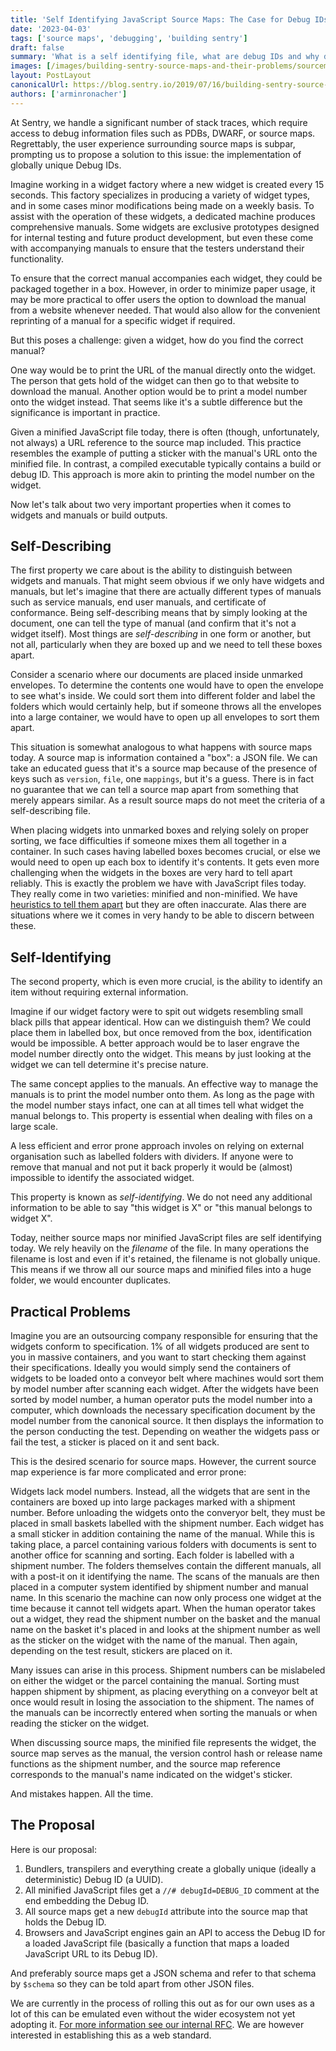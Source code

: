 ```yaml
---
title: 'Self Identifying JavaScript Source Maps: The Case for Debug IDs'
date: '2023-04-03'
tags: ['source maps', 'debugging', 'building sentry']
draft: false
summary: 'What is a self identifying file, what are debug IDs and why do we want a fundamental change in the web ecosystem for source maps.'
images: [/images/building-sentry-source-maps-and-their-problems/sourcemaps.gif]
layout: PostLayout
canonicalUrl: https://blog.sentry.io/2019/07/16/building-sentry-source-maps-and-their-problems/
authors: ['arminronacher']
---
```


At Sentry, we handle a significant number of stack traces, which require
access to debug information files such as PDBs, DWARF, or source maps.
Regrettably, the user experience surrounding source maps is subpar, prompting
us to propose a solution to this issue: the implementation of globally unique
Debug IDs.

Imagine working in a widget factory where a new widget is created every 15
seconds. This factory specializes in producing a variety of widget types, and
in some cases minor modifications being made on a weekly basis. To assist with
the operation of these widgets, a dedicated machine produces comprehensive
manuals. Some widgets are exclusive prototypes designed for internal testing
and future product development, but even these come with accompanying manuals
to ensure that the testers understand their functionality.

To ensure that the correct manual accompanies each widget, they could be
packaged together in a box. However, in order to minimize paper usage, it may
be more practical to offer users the option to download the manual from a
website whenever needed. That would also allow for the convenient reprinting
of a manual for a specific widget if required.

But this poses a challenge: given a widget, how do you find the correct manual?

One way would be to print the URL of the manual directly onto the widget. The
person that gets hold of the widget can then go to that website to download the
manual. Another option would be to print a model number onto the widget
instead. That seems like it's a subtle difference but the significance is
important in practice.

Given a minified JavaScript file today, there is often (though, unfortunately,
not always) a URL reference to the source map included. This practice resembles
the example of putting a sticker with the manual's URL onto the minified file.
In contrast, a compiled executable typically contains a build or debug ID. This
approach is more akin to printing the model number on the widget.

Now let's talk about two very important properties when it comes to widgets
and manuals or build outputs.

## Self-Describing

The first property we care about is the ability to distinguish between widgets
and manuals. That might seem obvious if we only have widgets and manuals,
but let's imagine that there are actually different types of manuals such as
service manuals, end user manuals, and certificate of conformance. Being
self-describing means that by simply looking at the document, one can tell
the type of manual (and confirm that it's not a widget itself). Most things
are _self-describing_ in one form or another, but not all, particularly when
they are boxed up and we need to tell these boxes apart.

Consider a scenario where our documents are placed inside unmarked envelopes.
To determine the contents one would have to open the envelope to see what's
inside. We could sort them into different folder and label the folders which
would certainly help, but if someone throws all the envelopes into a large
container, we would have to open up all envelopes to sort them apart.

This situation is somewhat analogous to what happens with source maps today.
A source map is information contained a "box": a JSON file. We can take an
educated guess that it's a source map because of the presence of keys such as
`version`, `file`, one `mappings`, but it's a guess. There is in fact no
guarantee that we can tell a source map apart from something that merely
appears similar. As a result source maps do not meet the criteria of a
self-describing file.

When placing widgets into unmarked boxes and relying solely on proper sorting,
we face difficulties if someone mixes them all together in a container. In
such cases having labelled boxes becomes crucial, or else we would need to
open up each box to identify it's contents. It gets even more challenging when
the widgets in the boxes are very hard to tell apart reliably. This is exactly
the problem we have with JavaScript files today. They really come in two
varieties: minified and non-minified. We have [heuristics to tell them
apart](https://github.com/mitsuhiko/might-be-minified) but they are often
inaccurate. Alas there are situations where we it comes in very handy to
be able to discern between these.

## Self-Identifying

The second property, which is even more crucial, is the ability to identify an
item without requiring external information.

Imagine if our widget factory were to spit out widgets resembling small black
pills that appear identical. How can we distinguish them? We could place
them in labelled box, but once removed from the box, identification would be
impossible. A better approach would be to laser engrave the model number
directly onto the widget. This means by just looking at the widget we can tell
determine it's precise nature.

The same concept applies to the manuals. An effective way to manage the
manuals is to print the model number onto them. As long as the page with the
model number stays infact, one can at all times tell what widget the manual
belongs to. This property is essential when dealing with files on a large scale.

A less efficient and error prone approach involes on relying on external
organisation such as labelled folders with dividers. If anyone were to remove
that manual and not put it back properly it would be (almost) impossible to
identify the associated widget.

This property is known as _self-identifying_. We do not need any additional
information to be able to say "this widget is X" or "this manual belongs to
widget X".

Today, neither source maps nor minified JavaScript files are self identifying
today. We rely heavily on the _filename_ of the file. In many operations the
filename is lost and even if it's retained, the filename is not globally
unique. This means if we throw all our source maps and minified files into a
huge folder, we would encounter duplicates.

## Practical Problems

Imagine you are an outsourcing company responsible for ensuring that the widgets
conform to specification. 1% of all widgets produced are sent to you in
massive containers, and you want to start checking them against their
specifications. Ideally you would simply send the containers of widgets to be
loaded onto a conveyor belt where machines would sort them by model number
after scanning each widget. After the widgets have been sorted by model number,
a human operator puts the model number into a computer, which downloads the
necessary specification document by the model number from the canonical source.
It then displays the information to the person conducting the test. Depending
on weather the widgets pass or fail the test, a sticker is placed on it and
sent back.

This is the desired scenario for source maps. However, the current source map
experience is far more complicated and error prone:

Widgets lack model numbers. Instead, all the widgets that are sent in the
containers are boxed up into large packages marked with a shipment number.
Before unloading the widgets onto the converyor belt, they must be placed in
small baskets labelled with the shipment number. Each widget has a small
sticker in addition containing the name of the manual. While this is taking
place, a parcel containing various folders with documents is sent to
another office for scanning and sorting. Each folder is labelled with a
shipment number. The folders themselves contain the different manuals, all
with a post-it on it identifying the name. The scans of the manuals are then
placed in a computer system identified by shipment number and manual name. In
this scenario the machine can now only process one widget at the time because
it cannot tell widgets apart. When the human operator takes out a widget, they
read the shipment number on the basket and the manual name on the basket
it's placed in and looks at the shipment number as well as the sticker on the
widget with the name of the manual. Then again, depending on the test result,
stickers are placed on it.

Many issues can arise in this process. Shipment numbers can be mislabeled on
either the widget or the parcel containing the manual. Sorting must happen
shipment by shipment, as placing everything on a conveyor belt at once would
result in losing the association to the shipment. The names of the manuals
can be incorrectly entered when sorting the manuals or when reading the sticker
on the widget.

When discussing source maps, the minified file represents the widget, the
source map serves as the manual, the version control hash or release name
functions as the shipment number, and the source map reference corresponds to
the manual's name indicated on the widget's sticker.

And mistakes happen. All the time.

## The Proposal

Here is our proposal:

1. Bundlers, transpilers and everything create a globally unique (ideally a
   deterministic) Debug ID (a UUID).
2. All minified JavaScript files get a `//# debugId=DEBUG_ID` comment at the end
   embedding the Debug ID.
3. All source maps get a new `debugId` attribute into the source map that holds
   the Debug ID.
4. Browsers and JavaScript engines gain an API to access the Debug ID for a
   loaded JavaScript file (basically a function that maps a loaded JavaScript URL
   to its Debug ID).

And preferably source maps get a JSON schema and refer to that schema by
`$schema` so they can be told apart from other JSON files.

We are currently in the process of rolling this out as for our own uses as a
lot of this can be emulated even without the wider ecosystem not yet adopting
it. [For more information see our internal
RFC](https://github.com/getsentry/rfcs/pull/81). We are however interested in
establishing this as a web standard.
